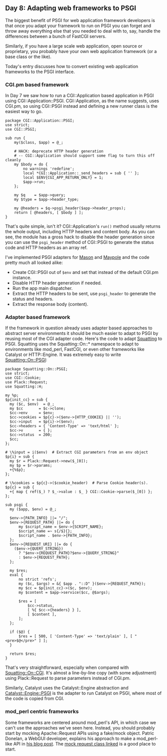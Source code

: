 ## Day 8: Adapting web frameworks to PSGI

The biggest benefit of PSGI for web application framework developers is that once you adapt your framework to run on PSGI you can forget and throw away everything else that you needed to deal with to, say, handle the differences between a bunch of FastCGI servers.

Similarly, if you have a large scale web application, open source or proprietary, you probably have your own web application framework (or a base class or the like).

Today's entry discusses how to convert existing web application frameworks to the PSGI interface.

### CGI.pm based framework

In Day 7 we saw how to run a CGI::Application based application in PSGI using CGI::Application::PSGI. CGI::Application, as the name suggests, uses CGI.pm, so using CGI::PSGI instead and defining a new runner class is the easiest way to go.

    package CGI::Application::PSGI;
    use strict;
    use CGI::PSGI;

    sub run {
        my($class, $app) = @_;

        # HACK: deprecate HTTP header generation
        # -- CGI::Application should support some flag to turn this off cleanly
        my $body = do {
            no warnings 'redefine';
            local *CGI::Application::_send_headers = sub { '' };
            local $ENV{CGI_APP_RETURN_ONLY} = 1;
            $app->run;
        };

        my $q    = $app->query;
        my $type = $app->header_type;

        my @headers = $q->psgi_header($app->header_props);
        return [ @headers, [ $body ] ];
    }

That's quite simple, isn't it? CGI::Application's `run()` method usually returns the whole output, including HTTP headers and content body. As you can see, the module has a gross hack to disable the header generation since you can use the `psgi_header` method of CGI::PSGI to generate the status code and HTTP headers as an array ref.

I've implemented PSGI adapters for [Mason](http://search.cpan.org/perldoc?HTML::Mason) and [Maypole](http://search.cpan.org/perldoc?Maypole) and the code pretty much all looked alike:

* Create CGI::PSGI out of `$env` and set that instead of the default CGI.pm instance.
* Disable HTTP header generation if needed.
* Run the app main dispatcher.
* Extract the HTTP headers to be sent, use `psgi_header` to generate the status and headers.
* Extract the response body (content).

### Adapter based framework

If the framework in question already uses adapter based approaches to abstract server environments it should be much easier to adapt to PSGI by reusing most of the CGI adapter code. Here's the code to adapt [Squatting](http://search.cpan.org/perldoc?Squatting) to PSGI. Squatting uses the Squatting::On::* namespace to adapt to environments like mod_perl, FastCGI, or even other frameworks like Catalyst or HTTP::Engine. It was extremely easy to write [Squatting::On::PSGI](http://search.cpan.org/perldoc?Squatting::On::PSGI):

    package Squatting::On::PSGI;
    use strict;
    use CGI::Cookie;
    use Plack::Request;
    use Squatting::H;

    my %p;
    $p{init_cc} = sub {
      my ($c, $env)  = @_;
      my $cc       = $c->clone;
      $cc->env     = $env;
      $cc->cookies = $p{c}->($env->{HTTP_COOKIE} || '');
      $cc->input   = $p{i}->($env);
      $cc->headers = { 'Content-Type' => 'text/html' };
      $cc->v       = { };
      $cc->status  = 200;
      $cc;
    };

    # \%input = i($env)  # Extract CGI parameters from an env object
    $p{i} = sub {
      my $r = Plack::Request->new($_[0]);
      my $p = $r->params;
      +{%$p};
    };

    # \%cookies = $p{c}->($cookie_header)  # Parse Cookie header(s).
    $p{c} = sub {
      +{ map { ref($_) ? $_->value : $_ } CGI::Cookie->parse($_[0]) };
    };

    sub psgi {
      my ($app, $env) = @_;

      $env->{PATH_INFO} ||= "/";
      $env->{REQUEST_PATH} ||= do {
          my $script_name = $env->{SCRIPT_NAME};
          $script_name =~ s{/$}{};
          $script_name . $env->{PATH_INFO};
      };
      $env->{REQUEST_URI} ||= do {
        ($env->{QUERY_STRING})
          ? "$env->{REQUEST_PATH}?$env->{QUERY_STRING}"
          : $env->{REQUEST_PATH};
      };

      my $res;
      eval {
          no strict 'refs';
          my ($c, $args) = &{ $app . "::D" }($env->{REQUEST_PATH});
          my $cc = $p{init_cc}->($c, $env);
          my $content = $app->service($cc, @$args);

          $res = [
              $cc->status,
              [ %{ $cc->{headers} } ],
              [ $content ],
          ];
      };

      if ($@) {
          $res = [ 500, [ 'Content-Type' => 'text/plain' ], [ "<pre>$@</pre>" ] ];
      }

      return $res;
    }

That's very straightforward, especially when compared with [Squatting::On::CGI](http://cpansearch.perl.org/src/BEPPU/Squatting-0.70/lib/Squatting/On/CGI.pm). It's almost a line-by-line copy (with some adjustment) using Plack::Request to parse parameters instead of CGI.pm.

Similarly, Catalyst uses the Catalyst::Engine abstraction and [Catalyst::Engine::PSGI](http://search.cpan.org/perldoc?Catalyst::Engine::PSGI) is the adapter to run Catalyst on PSGI, where most of the code is copied from CGI.

### mod_perl centric frameworks

Some frameworks are centered around mod_perl's API, in which case we can't use the approaches we've seen here. Instead, you should probably start by mocking Apache::Request APIs using a fake/mock object. Patric Donelan, a WebGUI developer, explains his approach to make a mod_perl-like API in [his blog post](http://blog.patspam.com/2009/plack-roundup-at-sf-pm). The [mock request class linked](http://github.com/pdonelan/webgui/blob/plebgui/lib/WebGUI/Session/Plack.pm) is a good place to start.
